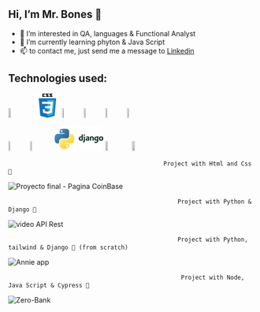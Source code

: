 
## Hi, I’m Mr. Bones 👋

- 👀 I’m interested in QA, languages & Functional Analyst
- 🌱 I’m currently learning phyton & Java Script
- 📫 to contact me, just send me a message to  [Linkedin](https://www.linkedin.com/in/matiascanadas/)


## Technologies used:
  <p align="left">
<img src="https://upload.wikimedia.org/wikipedia/commons/thumb/6/61/HTML5_logo_and_wordmark.svg/800px-HTML5_logo_and_wordmark.svg.png"  width=10% height=10%>
<img src="https://raw.githubusercontent.com/devicons/devicon/master/icons/css3/css3-original-wordmark.svg"  width=10% height=10%>
<img src="https://www.vectorlogo.zone/logos/sqlite/sqlite-icon.svg" width=8% height=8%>
   <img src="https://static.vecteezy.com/system/resources/previews/021/608/790/original/chatgpt-logo-chat-gpt-icon-on-black-background-free-vector.jpg" width=8% height=8%>
   <img src="https://pbs.twimg.com/profile_images/1318604600677527552/stk8sqYZ_400x400.png" width=8% height=8%>
    <img src="https://cdn4.iconfinder.com/data/icons/logos-3/454/nodejs-new-pantone-white-512.png"  width=8% height=8%>
</p> 
<p align="left">
<img src="https://upload.wikimedia.org/wikipedia/commons/thumb/6/6a/JavaScript-logo.png/800px-JavaScript-logo.png"  width=8% height=8%>
  <img src="https://upload.wikimedia.org/wikipedia/commons/thumb/4/4c/Typescript_logo_2020.svg/1200px-Typescript_logo_2020.svg.png"  width=8% height=8%>
<img src="https://raw.githubusercontent.com/devicons/devicon/master/icons/python/python-original.svg" width=10% height=10%> 
<img src="https://raw.githubusercontent.com/github/explore/7456fdff59816d37ef383a6c8f32a26ff7332db2/topics/django/django.png" width=10% height=10%>
  <img src="https://static-00.iconduck.com/assets.00/cypress-icon-2048x2048-swmlmjca.png" width=10% height=10%>
  <img src="https://jmeter.apache.org/images/jmeter_square.svg" width=10% height=10%>
</p>

                                                Project with Html and Css 👀
![Proyecto final - Pagina CoinBase](https://user-images.githubusercontent.com/105388226/182053320-70bd0b6b-f4cd-4b34-8821-9f1dd02f2c9a.jpg)

                                                    Project with Python & Django 👀
![video API Rest](https://github.com/Hotbones/Hotbones/assets/105388226/9c975418-ddad-4c58-aacf-cd243dbed460)


                                                    Project with Python, tailwind & Django 👀 (from scratch)
![Annie app](https://user-images.githubusercontent.com/105388226/197311028-d319f07d-17d6-4a72-85d7-394cf09b0051.png)

                                                     Project with Node, Java Script & Cypress 👀 
![Zero-Bank](https://github.com/Hotbones/Hotbones/assets/105388226/3182c46c-f119-47c3-a25a-bdc46d15a697)


